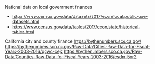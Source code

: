 

National data on local government finances
* https://www.census.gov/data/datasets/2017/econ/local/public-use-datasets.html
* https://www.census.gov/data/tables/2017/econ/state/historical-tables.html

California city and county finance
https://bythenumbers.sco.ca.gov/
https://bythenumbers.sco.ca.gov/Raw-Data/Cities-Raw-Data-for-Fiscal-Years-2003-2016/qqwc-cejz
https://bythenumbers.sco.ca.gov/Raw-Data/Counties-Raw-Data-for-Fiscal-Years-2003-2016/esdm-5xr2
